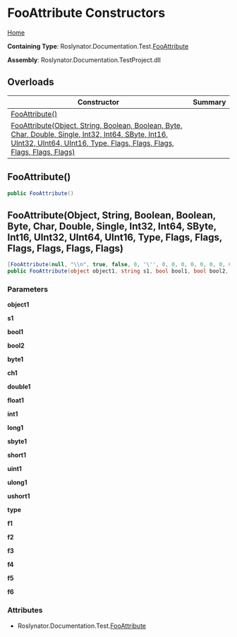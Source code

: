 # FooAttribute Constructors

[Home](../../../../../README.md#_top)

**Containing Type**: Roslynator\.Documentation\.Test\.[FooAttribute](../README.md#_top)

**Assembly**: Roslynator\.Documentation\.TestProject\.dll

## Overloads

| Constructor | Summary |
| ----------- | ------- |
| [FooAttribute()](#Roslynator_Documentation_Test_FooAttribute__ctor) | |
| [FooAttribute(Object, String, Boolean, Boolean, Byte, Char, Double, Single, Int32, Int64, SByte, Int16, UInt32, UInt64, UInt16, Type, Flags, Flags, Flags, Flags, Flags, Flags)](#Roslynator_Documentation_Test_FooAttribute__ctor_System_Object_System_String_System_Boolean_System_Boolean_System_Byte_System_Char_System_Double_System_Single_System_Int32_System_Int64_System_SByte_System_Int16_System_UInt32_System_UInt64_System_UInt16_System_Type_Roslynator_Documentation_Test_Flags_Roslynator_Documentation_Test_Flags_Roslynator_Documentation_Test_Flags_Roslynator_Documentation_Test_Flags_Roslynator_Documentation_Test_Flags_Roslynator_Documentation_Test_Flags_) | |

## FooAttribute\(\) <a name="Roslynator_Documentation_Test_FooAttribute__ctor"></a>

```csharp
public FooAttribute()
```

## FooAttribute\(Object, String, Boolean, Boolean, Byte, Char, Double, Single, Int32, Int64, SByte, Int16, UInt32, UInt64, UInt16, Type, Flags, Flags, Flags, Flags, Flags, Flags\) <a name="Roslynator_Documentation_Test_FooAttribute__ctor_System_Object_System_String_System_Boolean_System_Boolean_System_Byte_System_Char_System_Double_System_Single_System_Int32_System_Int64_System_SByte_System_Int16_System_UInt32_System_UInt64_System_UInt16_System_Type_Roslynator_Documentation_Test_Flags_Roslynator_Documentation_Test_Flags_Roslynator_Documentation_Test_Flags_Roslynator_Documentation_Test_Flags_Roslynator_Documentation_Test_Flags_Roslynator_Documentation_Test_Flags_"></a>

```csharp
[FooAttribute(null, "\\n", true, false, 0, '\'', 0, 0, 0, 0, 0, 0, 0, 0, 0, typeof(System.Object), Flags.None, Flags.A, Flags.A, Flags.AB | Flags.C, Flags.AB, (Flags)100)]
public FooAttribute(object object1, string s1, bool bool1, bool bool2, byte byte1, char ch1, double double1, float float1, int int1, long long1, sbyte sbyte1, short short1, uint uint1, ulong ulong1, ushort ushort1, Type type, Flags f1, Flags f2, Flags f3, Flags f4, Flags f5, Flags f6)
```

### Parameters

**object1**

**s1**

**bool1**

**bool2**

**byte1**

**ch1**

**double1**

**float1**

**int1**

**long1**

**sbyte1**

**short1**

**uint1**

**ulong1**

**ushort1**

**type**

**f1**

**f2**

**f3**

**f4**

**f5**

**f6**

### Attributes

* Roslynator\.Documentation\.Test\.[FooAttribute](../README.md#_top)

